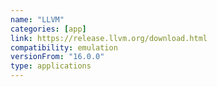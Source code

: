 ```yaml
---
name: "LLVM"
categories: [app]
link: https://release.llvm.org/download.html
compatibility: emulation
versionFrom: "16.0.0"
type: applications
---
```


